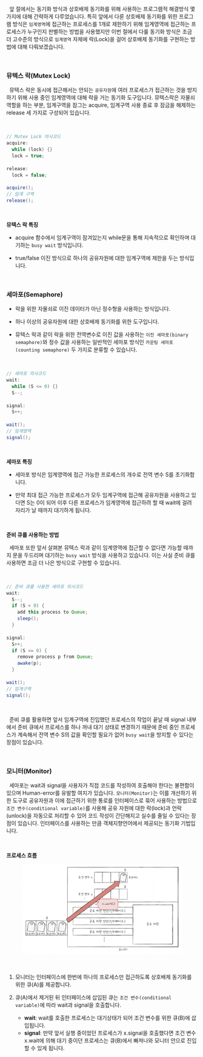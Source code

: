 &nbsp;&nbsp;앞 절에서는 동기화 방식과 상호배제 동기화를 위해 사용하는 프로그램적 해결방식 몇 가지에 대해 간략하게 다루었습니다. 특히 앞에서 다룬 상호배제 동기화를 위한 프로그램 방식은 `임계영역`에 접근하는 프로세스를 1개로 제한하기 위해 임계영역에 접근하는 프로세스가 누구인지 판별하는 방법을 사용했지만 이번 절에서 다룰 동기화 방식은 조금 더 고수준의 방식으로 `임계영역` 자체에 락(Lock)을 걸어 상호배제 동기화를 구현하는 방법에 대해 다뤄보겠습니다.

<br>

### 뮤텍스 락(Mutex Lock)

&nbsp;&nbsp;뮤텍스 락은 동시에 접근해서는 안되는 `공유자원`에 여러 프로세스가 접근하는 것을 방지하기 위해 사용 중인 임계영역에 대해 락을 거는 동기화 도구입니다. 뮤텍스락은 자물쇠 역할을 하는 부분, 임계구역을 잠그는 acquire, 임계구역 사용 종료 후 잠금을 해제하는 release 세 가지로 구성되어 있습니다.

<br>

```java
// Mutex Lock 의사코드
acquire:
  while (lock) {}
  lock = true;

release:
  lock = false;

acquire();
// 임계 구역
release();
```

<br>

**뮤텍스 락 특징**

- acquire 함수에서 임계구역이 잠겨있는지 while문을 통해 지속적으로 확인하며 대기하는 `busy wait` 방식입니다.

- true/false 이진 방식으로 하나의 공유자원에 대한 임계구역에 제한을 두는 방식입니다.

<br>

### 세마포(Semaphore)

- 락을 위한 자물쇠로 이진 데이터가 아닌 정수형을 사용하는 방식입니다.

- 하나 이상의 공유자원에 대한 상호배제 동기화를 위한 도구입니다.

- 뮤텍스 락과 같이 락을 위한 전역변수로 이진 값을 사용하는 `이진 세마포(binary semaphore)`와 정수 값을 사용하는 일반적인 세마포 방식인 `카운팅 세마포(counting semaphore)` 두 가지로 분류할 수 있습니다.

<br>

```java
// 세마포 의사코드
wait:
  while (S <= 0) {}
  S--;

signal:
  S++;

wait();
// 임계영역
signal();
```

<br>

**세마포 특징**

- 세마포 방식은 임계영역에 접근 가능한 프로세스의 개수로 전역 변수 S를 초기화합니다.

- 만약 최대 접근 가능한 프로세스가 모두 임계구역에 접근해 공유자원을 사용하고 있다면 S는 0이 되어 이후 다른 프로세스가 임계영역에 접근하려 할 때 wait에 걸려 자리가 날 때까지 대기하게 됩니다.

<br>

**준비 큐를 사용하는 방법**

&nbsp;&nbsp;세마포 또한 앞서 살펴본 뮤텍스 락과 같이 임계영역에 접근할 수 없다면 가능할 때까지 문을 두드리며 대기하는 `busy wait` 방식을 사용하고 있습니다. 이는 사실 준비 큐를 사용하면 조금 더 나은 방식으로 구현할 수 있습니다.

<br>

```java
// 준비 큐를 사용한 세마포 의사코드
wait:
  S--;
  if (S < 0) {
    add this process to Queue;
    sleep();
  }

signal:
  S++;
  if (S <= 0) {
    remove process p from Queue;
    awake(p);
  }

wait();
// 임계구역
signal();
```

<br>

&nbsp;&nbsp;준비 큐를 활용하면 앞서 임계구역에 진입했던 프로세스의 작업이 끝날 때 signal 내부에서 준비 큐에서 프로세스를 하나 꺼내 대기 상태로 변경하기 때문에 준비 중인 프로세스가 계속해서 전역 변수 S의 값을 확인할 필요가 없어 `busy wait`을 방지할 수 있다는 장점이 있습니다.

<br>

### 모니터(Monitor)

&nbsp;&nbsp;세마포는 wait과 signal을 사용자가 직접 코드를 작성하여 호출해야 한다는 불편함이 있으며 Human-error를 유발할 여지가 있습니다. `모니터(Monitor)`는 이를 개선하기 위한 도구로 공유자원과 이에 접근하기 위한 통로를 인터페이스로 묶어 사용하는 방법으로 `조건 변수(conditional variable)`를 사용해 공유 자원에 대한 락(lock)과 언락(unlock)을 자동으로 처리할 수 있어 코드 작성이 간단해지고 실수를 줄일 수 있다는 장점이 있습니다. 인터페이스를 사용하는 만큼 객체지향언어에서 제공되는 동기화 기법입니다.

<br>

**프로세스 흐름**

<figure align="center">
  <img src="../images/모니터_프로세스동기화.png" style="width: 600px"/>
</figure>

<br>

1. 모니터는 인터페이스에 한번에 하나의 프로세스만 접근하도록 상호배제 동기화를 위한 큐(A)를 제공합니다.

2. 큐(A)에서 제거된 뒤 인터페이스에 삽입된 큐는 `조건 변수(conditional variable)`에 따라 wait과 signal을 호출합니다.
   - **wait**: wait를 호출한 프로세스는 대기상태가 되어 조건 변수를 위한 큐(B)에 삽입됩니다.
   - **signal**: 만약 앞서 실행 중이었던 프로세스가 x.signal을 호출했다면 조건 변수 x.wait에 의해 대기 중이던 프로세스는 큐(B)에서 빠져나와 모니터 안으로 진입할 수 있게 됩니다.

<br>

